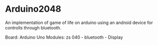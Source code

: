 # Arduino2048
An implementation of game of life on arduino using an android device for controlls through bluetooth.

Board:
  Arduino Uno
Modules:
  zs 040 - bluetooth
    - Display
    
    
